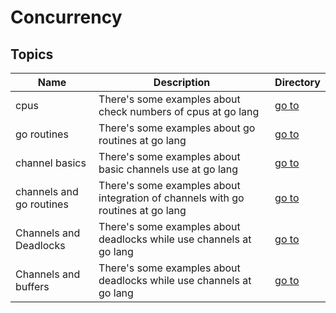# Concurrency

## Topics

| Name                     | Description                                                                     | Directory              |
| ------------------------ | ------------------------------------------------------------------------------- | ---------------------- |
| cpus                     | There's some examples about check numbers of cpus at go lang                    | [go to](cpus)          |
| go routines              | There's some examples about go routines at go lang                              | [go to](go-routines)   |
| channel basics           | There's some examples about basic channels use at go lang                       | [go to](channel-basic) |
| channels and go routines | There's some examples about integration of channels with go routines at go lang | [go to](channel-go)    |
| Channels and Deadlocks   | There's some examples about deadlocks while use channels at go lang             | [go to](deadlocks)     |
| Channels and buffers     | There's some examples about deadlocks while use channels at go lang             | [go to](buffer)        |

